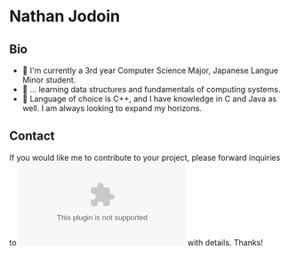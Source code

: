 # Nathan Jodoin
## Bio
- 👀 I'm currently a 3rd year Computer Science Major, Japanese Langue Minor student.  
- 🌱 ... learning data structures and fundamentals of computing systems.  
- 💞️ Language of choice is C++, and I have knowledge in C and Java as well. I am always looking to expand my horizons.  

## Contact  
If you would like me to contribute to your project, please forward inquiries to ![nathanjodoin@gmail.com](mailto:nathanjodoin@gmail.com) with details.  Thanks!  

<!---
corigne/corigne is a ✨ special ✨ repository because its `README.md` (this file) appears on your GitHub profile.
You can click the Preview link to take a look at your changes.
--->
